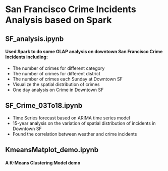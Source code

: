 San Francisco Crime Incidents Analysis based on Spark
====

## SF_analysis.ipynb
#### Used Spark to do some OLAP analysis on downtown San Francisco Crime Incidents including:
* The number of crimes for different category
* The number of crimes for different district
* The number of crimes each Sunday at Downtown SF
* Visualize the spatial distribution of crimes
* One day analysis on Crime in Downtown SF


## SF_Crime_03To18.ipynb

* Time Series forecast based on ARIMA time series model
* 15-year analysis on the variation of spatial distribution of incidents in Downtown SF
* Found the correlation between weather and crime incidents

## KmeansMatplot_demo.ipynb
#### A K-Means Clustering Model demo
